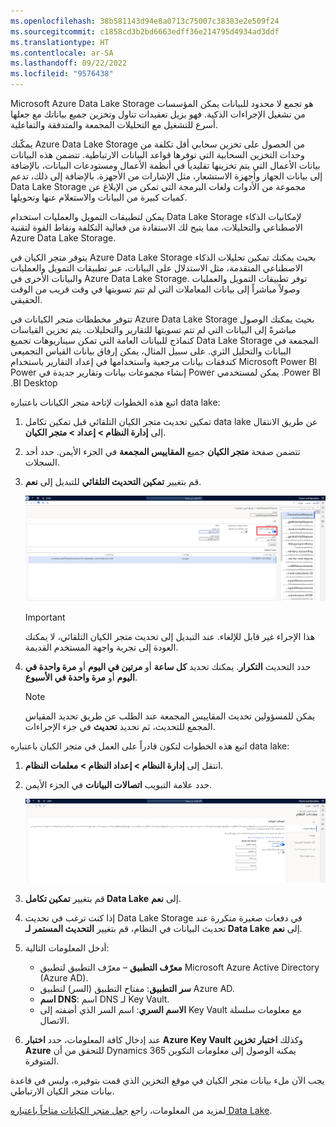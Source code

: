 ```yaml
---
ms.openlocfilehash: 38b581143d94e8a0713c75007c38383e2e509f24
ms.sourcegitcommit: c1858cd3b2bd6663edff36e214795d4934ad3ddf
ms.translationtype: HT
ms.contentlocale: ar-SA
ms.lasthandoff: 09/22/2022
ms.locfileid: "9576438"
---
```

Microsoft Azure Data Lake Storage هو تجمع لا محدود للبيانات يمكن المؤسسات من تشغيل الإجراءات الذكية. فهو يزيل تعقيدات تناول وتخزين جميع بياناتك مع جعلها أسرع للتشغيل مع التحليلات المجمعة والمتدفقة والتفاعلية. 

يمكّنك Azure Data Lake Storage من الحصول على تخزين سحابي أقل تكلفة من وحدات التخزين السحابية التي توفرها قواعد البيانات الارتباطية. تتضمن هذه البيانات بيانات الأعمال التي يتم تخزينها تقليدياً في أنظمة الأعمال ومستودعات البيانات، بالإضافة إلى بيانات الجهاز وأجهزة الاستشعار، مثل الإشارات من الأجهزة. بالإضافة إلى ذلك، تدعم Data Lake Storage مجموعة من الأدوات ولغات البرمجة التي تمكن من الإبلاغ عن كميات كبيرة من البيانات والاستعلام عنها وتحويلها. 

يمكن لتطبيقات التمويل والعمليات استخدام Data Lake Storage لإمكانيات الذكاء الاصطناعي والتحليلات، مما يتيح لك الاستفادة من فعالية التكلفة ونقاط القوة لتقنية Azure Data Lake Storage. 

يتوفر متجر الكيان في Azure Data Lake Storage بحيث يمكنك تمكين تحليلات الذكاء الاصطناعي المتقدمة، مثل الاستدلال على البيانات، عبر تطبيقات التمويل والعمليات والبيانات الأخرى في Azure Data Lake Storage. توفر تطبيقات التمويل والعمليات وصولاً مباشراً إلى بيانات المعاملات التي لم تتم تسويتها في وقت قريب من الوقت الحقيقي. 

تتوفر مخططات متجر الكيانات في Azure Data Lake Storage بحيث يمكنك الوصول مباشرةً إلى البيانات التي لم تتم تسويتها للتقارير والتحليلات. يتم تخزين القياسات المجمعة‬‏‫ في Data Lake Storage كنماذج للبيانات العامة التي تمكن سيناريوهات تجميع البيانات والتحليل الثري. على سبيل المثال، يمكن إرفاق بيانات القياس التجميعي Microsoft Power BI كتدفقات بيانات مرجعية واستخدامها في إعداد التقارير باستخدام Power BI. يمكن لمستخدمي Power إنشاء مجموعات بيانات وتقارير جديدة في Power BI Desktop.

اتبع هذه الخطوات لإتاحة متجر الكيانات باعتباره data lake:

1.  تمكين تحديث متجر الكيان التلقائي قبل تمكين تكامل data lake عن طريق الانتقال إلى **إدارة النظام > إعداد > متجر الكيان**. 
2.  تتضمن صفحة **متجر الكيان** جميع **المقاييس المجمعة** في الجزء الأيمن. حدد أحد السجلات. 
3.  قم بتغيير **تمكين التحديث التلقائي** للتبديل إلى **نعم**. 

    [ ![لقطة شاشة من خيار التبديل المُمكّن للتحديث التلقائي المعين على "نعم".](../media/refresh-ss.png) ](../media/refresh-ss.png#lightbox)
 
    > [!IMPORTANT]
    > هذا الإجراء غير قابل للإلغاء. عند التبديل إلى تحديث متجر الكيان التلقائي، لا يمكنك العودة إلى تجربة واجهة المستخدم القديمة. 
    
4.  حدد التحديث **التكرار**. يمكنك تحديد **كل ساعة** أو **مرتين في اليوم** أو **مرة واحدة في اليوم** أو **مرة واحدة في الأسبوع**. 

    > [!NOTE]
    > يمكن للمسؤولين تحديث المقاييس المجمعة عند الطلب عن طريق تحديد المقياس المجمع للتحديث، ثم تحديد **تحديث** في جزء الإجراءات. 

اتبع هذه الخطوات لتكون قادراً على العمل في متجر الكيان باعتباره data lake:

1.  انتقل إلى **إدارة النظام > إعداد النظام > معلمات النظام**.
2.  حدد علامة التبويب **اتصالات البيانات** في الجزء الأيمن. 

    [ ![لقطة شاشة لصفحة معلمات النظام، تظهر منطقة اتصالات البيانات.](../media/connections-ss.png) ](../media/connections-ss.png#lightbox) 

3.  قم بتغيير **تمكين تكامل Data Lake** إلى **نعم**. 
4.  إذا كنت ترغب في تحديث Data Lake Storage في دفعات صغيرة متكررة عند تحديث البيانات في النظام، قم بتغيير **التحديث المستمر لـ Data Lake** إلى **نعم**. 
5.  أدخل المعلومات التالية:
    - **معرّف التطبيق** – معرّف التطبيق لتطبيق Microsoft Azure Active Directory (Azure AD).
    - **سر التطبيق**: مفتاح التطبيق (السر) لتطبيق Azure AD.
    - **اسم DNS**: اسم DNS لـ Key Vault. 
    - **الاسم السري**: اسم السر الذي أضفته إلى Key Vault مع معلومات سلسلة الاتصال.
6.  عند إدخال كافة المعلومات، حدد **اختبار Azure Key Vault** وكذلك **اختبار تخزين Azure** للتحقق من أن Dynamics 365 يمكنه الوصول إلى معلومات التكوين المتوفرة. 

يجب الآن ملء بيانات متجر الكيان في موقع التخزين الذي قمت بتوفيره، وليس في قاعدة بيانات متجر الكيان الارتباطي.

لمزيد من المعلومات، راجع [جعل متجر الكيانات متاحاً باعتباره Data Lake](/dynamics365/fin-ops-core/dev-itpro/data-entities/entity-store-data-lake/?azure-portal=true).

